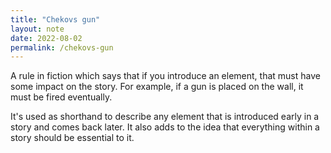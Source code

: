 ```yaml
---
title: "Chekovs gun"
layout: note
date: 2022-08-02
permalink: /chekovs-gun
---
```


A rule in fiction which says that if you introduce an element, that must have some impact on the story. For example, if a gun is placed on the wall, it must be fired eventually.

It's used as shorthand to describe any element that is introduced early in a story and comes back later. It also adds to the idea that everything within a story should be essential to it.
